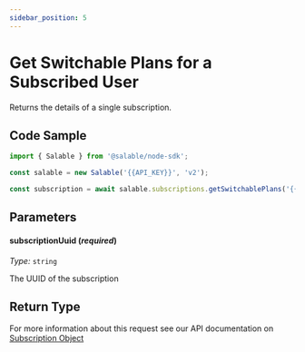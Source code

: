 ```yaml
---
sidebar_position: 5
---
```


# Get Switchable Plans for a Subscribed User

Returns the details of a single subscription.

## Code Sample

```typescript
import { Salable } from '@salable/node-sdk';

const salable = new Salable('{{API_KEY}}', 'v2');

const subscription = await salable.subscriptions.getSwitchablePlans('{{subscriptionUuid}}');
```

## Parameters

#### subscriptionUuid (_required_)

_Type:_ `string`

The UUID of the subscription

## Return Type

For more information about this request see our API documentation on [Subscription Object](https://docs.salable.app/api/v2#tag/Subscriptions/operation/getSubscriptionUpdatablePlans)
